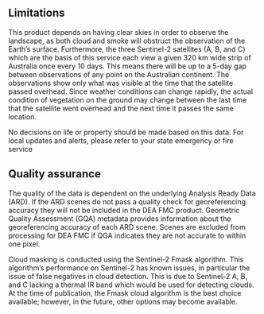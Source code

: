 ## Limitations

This product depends on having clear skies in order to observe the landscape, as both cloud and smoke will obstruct the observation of the Earth’s surface. Furthermore, the three Sentinel-2 satellites (A, B, and C) which are the basis of this service each view a given 320 km wide strip of Australia once every 10 days. This means there will be up to a 5-day gap between observations of any point on the Australian continent. The observations show only what was visible at the time that the satellite passed overhead. Since weather conditions can change rapidly, the actual condition of vegetation on the ground may change between the last time that the satellite went overhead and the next time it passes the same location.

No decisions on life or property should be made based on this data. For local updates and alerts, please refer to your state emergency or fire service

## Quality assurance

The quality of the data is dependent on the underlying Analysis Ready Data (ARD). If the ARD scenes do not pass a quality check for georeferencing accuracy they will not be included in the DEA FMC product. Geometric Quality Assessment (GQA) metadata provides information about the georeferencing accuracy of each ARD scene. Scenes are excluded from processing for DEA FMC if QGA indicates they are not accurate to within one pixel.

Cloud masking is conducted using the Sentinel-2 Fmask algorithm. This algorithm’s performance on Sentinel-2 has known issues, in particular the issue of false negatives in cloud detection. This is due to Sentinel-2 A, B, and C lacking a thermal IR band which would be used for detecting clouds. At the time of publication, the Fmask cloud algorithm is the best choice available; however, in the future, other options may become available.
